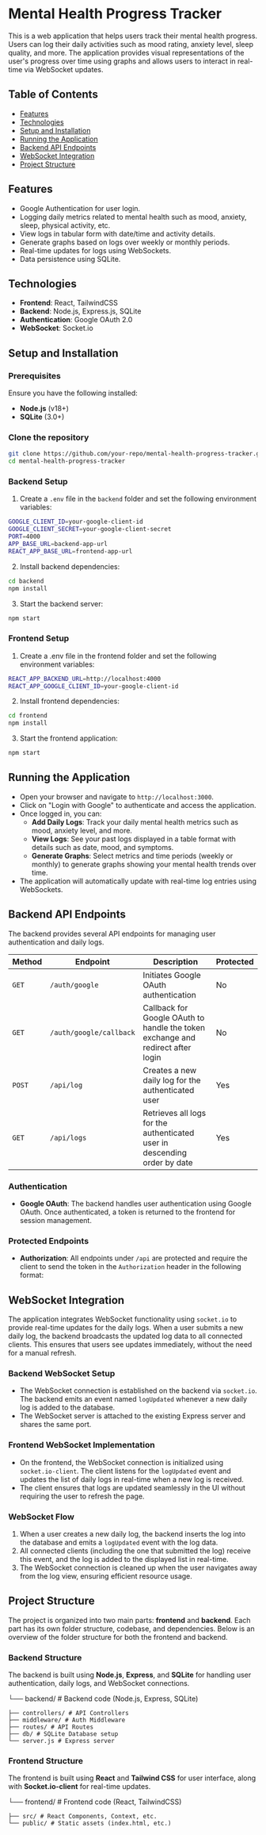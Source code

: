 # Mental Health Progress Tracker

This is a web application that helps users track their mental health progress. Users can log their daily activities such as mood rating, anxiety level, sleep quality, and more. The application provides visual representations of the user's progress over time using graphs and allows users to interact in real-time via WebSocket updates.

## Table of Contents

- [Features](#features)
- [Technologies](#technologies)
- [Setup and Installation](#setup-and-installation)
- [Running the Application](#running-the-application)
- [Backend API Endpoints](#backend-api-endpoints)
- [WebSocket Integration](#websocket-integration)
- [Project Structure](#project-structure)

## Features

- Google Authentication for user login.
- Logging daily metrics related to mental health such as mood, anxiety, sleep, physical activity, etc.
- View logs in tabular form with date/time and activity details.
- Generate graphs based on logs over weekly or monthly periods.
- Real-time updates for logs using WebSockets.
- Data persistence using SQLite.

## Technologies

- **Frontend**: React, TailwindCSS
- **Backend**: Node.js, Express.js, SQLite
- **Authentication**: Google OAuth 2.0
- **WebSocket**: Socket.io

## Setup and Installation

### Prerequisites

Ensure you have the following installed:

- **Node.js** (v18+)
- **SQLite** (3.0+)

### Clone the repository

```bash
git clone https://github.com/your-repo/mental-health-progress-tracker.git
cd mental-health-progress-tracker
```

### Backend Setup

1. Create a `.env` file in the `backend` folder and set the following environment variables:

```bash
GOOGLE_CLIENT_ID=your-google-client-id
GOOGLE_CLIENT_SECRET=your-google-client-secret
PORT=4000
APP_BASE_URL=backend-app-url
REACT_APP_BASE_URL=frontend-app-url
```

2. Install backend dependencies:

```bash
cd backend
npm install
```

3. Start the backend server:

```bash
npm start
```

### Frontend Setup

1. Create a .env file in the frontend folder and set the following environment variables:

```bash
REACT_APP_BACKEND_URL=http://localhost:4000
REACT_APP_GOOGLE_CLIENT_ID=your-google-client-id
```

2. Install frontend dependencies:

```bash
cd frontend
npm install
```

3. Start the frontend application:

```bash
npm start
```

## Running the Application

- Open your browser and navigate to `http://localhost:3000`.
- Click on "Login with Google" to authenticate and access the application.
- Once logged in, you can:
  - **Add Daily Logs**: Track your daily mental health metrics such as mood, anxiety level, and more.
  - **View Logs**: See your past logs displayed in a table format with details such as date, mood, and symptoms.
  - **Generate Graphs**: Select metrics and time periods (weekly or monthly) to generate graphs showing your mental health trends over time.
- The application will automatically update with real-time log entries using WebSockets.

## Backend API Endpoints

The backend provides several API endpoints for managing user authentication and daily logs.

| Method | Endpoint                | Description                                                                     | Protected |
| ------ | ----------------------- | ------------------------------------------------------------------------------- | --------- |
| `GET`  | `/auth/google`          | Initiates Google OAuth authentication                                           | No        |
| `GET`  | `/auth/google/callback` | Callback for Google OAuth to handle the token exchange and redirect after login | No        |
| `POST` | `/api/log`              | Creates a new daily log for the authenticated user                              | Yes       |
| `GET`  | `/api/logs`             | Retrieves all logs for the authenticated user in descending order by date       | Yes       |

### Authentication

- **Google OAuth**: The backend handles user authentication using Google OAuth. Once authenticated, a token is returned to the frontend for session management.

### Protected Endpoints

- **Authorization**: All endpoints under `/api` are protected and require the client to send the token in the `Authorization` header in the following format:

## WebSocket Integration

The application integrates WebSocket functionality using `socket.io` to provide real-time updates for the daily logs. When a user submits a new daily log, the backend broadcasts the updated log data to all connected clients. This ensures that users see updates immediately, without the need for a manual refresh.

### Backend WebSocket Setup

- The WebSocket connection is established on the backend via `socket.io`. The backend emits an event named `logUpdated` whenever a new daily log is added to the database.
- The WebSocket server is attached to the existing Express server and shares the same port.

### Frontend WebSocket Implementation

- On the frontend, the WebSocket connection is initialized using `socket.io-client`. The client listens for the `logUpdated` event and updates the list of daily logs in real-time when a new log is received.
- The client ensures that logs are updated seamlessly in the UI without requiring the user to refresh the page.

### WebSocket Flow

1. When a user creates a new daily log, the backend inserts the log into the database and emits a `logUpdated` event with the log data.
2. All connected clients (including the one that submitted the log) receive this event, and the log is added to the displayed list in real-time.
3. The WebSocket connection is cleaned up when the user navigates away from the log view, ensuring efficient resource usage.

## Project Structure

The project is organized into two main parts: **frontend** and **backend**. Each part has its own folder structure, codebase, and dependencies. Below is an overview of the folder structure for both the frontend and backend.

### Backend Structure

The backend is built using **Node.js**, **Express**, and **SQLite** for handling user authentication, daily logs, and WebSocket connections.

└── backend/ # Backend code (Node.js, Express, SQLite)

    ├── controllers/ # API Controllers
    ├── middleware/ # Auth Middleware
    ├── routes/ # API Routes
    ├── db/ # SQLite Database setup
    └── server.js # Express server

### Frontend Structure

The frontend is built using **React** and **Tailwind CSS** for user interface, along with **Socket.io-client** for real-time updates.

└── frontend/ # Frontend code (React, TailwindCSS)

    ├── src/ # React Components, Context, etc.
    └── public/ # Static assets (index.html, etc.)
